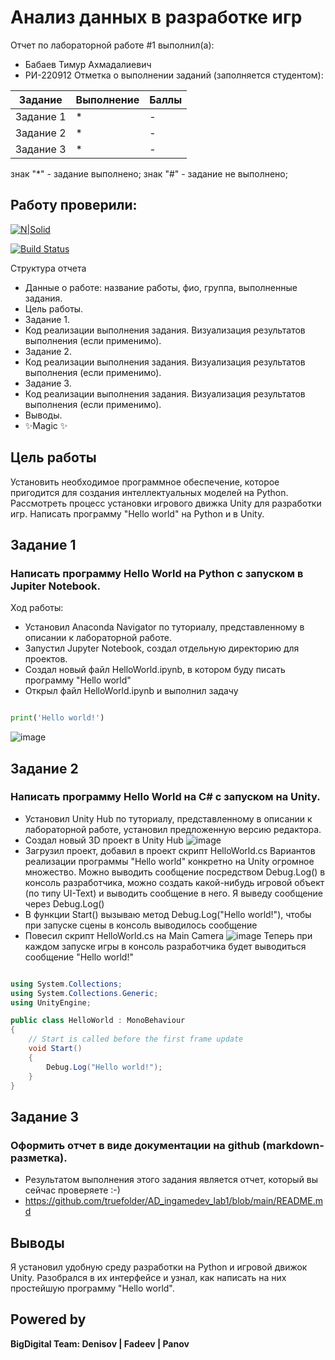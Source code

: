 # Анализ данных в разработке игр
Отчет по лабораторной работе #1 выполнил(а):
- Бабаев Тимур Ахмадалиевич
- РИ-220912
Отметка о выполнении заданий (заполняется студентом):

| Задание | Выполнение | Баллы |
| ------ | ------ | ------ |
| Задание 1 | * | - |
| Задание 2 | * | - |
| Задание 3 | * | - |

знак "*" - задание выполнено; знак "#" - задание не выполнено;

Работу проверили:
-

[![N|Solid](https://cldup.com/dTxpPi9lDf.thumb.png)](https://nodesource.com/products/nsolid)

[![Build Status](https://travis-ci.org/joemccann/dillinger.svg?branch=master)](https://travis-ci.org/joemccann/dillinger)

Структура отчета

- Данные о работе: название работы, фио, группа, выполненные задания.
- Цель работы.
- Задание 1.
- Код реализации выполнения задания. Визуализация результатов выполнения (если применимо).
- Задание 2.
- Код реализации выполнения задания. Визуализация результатов выполнения (если применимо).
- Задание 3.
- Код реализации выполнения задания. Визуализация результатов выполнения (если применимо).
- Выводы.
- ✨Magic ✨

## Цель работы
Установить необходимое программное обеспечение, которое пригодится для создания интеллектуальных моделей на Python. Рассмотреть процесс установки игрового движка Unity для разработки игр. Написать программу "Hello world" на Python и в Unity.

## Задание 1
### Написать программу Hello World на Python с запуском в Jupiter Notebook.
Ход работы:
- Установил Anaconda Navigator по туториалу, представленному в описании к лабораторной работе.
- Запустил Jupyter Notebook, создал отдельную директорию для проектов.
- Создал новый файл HelloWorld.ipynb, в котором буду писать программу "Hello world"
- Открыл файл HelloWorld.ipynb и выполнил задачу

```py

print('Hello world!')

```
![image](https://github.com/truefolder/AD_ingamedev_lab1/assets/89926388/f130de24-3b05-495f-acc1-1b1a3b84fe49)


## Задание 2
### Написать программу Hello World на C# с запуском на Unity. 
- Установил Unity Hub по туториалу, представленному в описании к лабораторной работе, установил предложенную версию редактора.
- Создал новый 3D проект в Unity Hub
  ![image](https://github.com/truefolder/AD_ingamedev_lab1/assets/89926388/346655dc-8c71-455d-a679-aa1c92a722b7)
- Загрузил проект, добавил в проект скрипт HelloWorld.cs
Вариантов реализации программы "Hello world" конкретно на Unity огромное множество. Можно выводить сообщение посредством Debug.Log() в консоль разработчика, можно создать какой-нибудь игровой объект (по типу UI-Text) и выводить сообщение в него. Я выведу сообщение через Debug.Log()
- В функции Start() вызываю метод Debug.Log("Hello world!"), чтобы при запуске сцены в консоль выводилось сообщение
- Повесил скрипт HelloWorld.cs на Main Camera
  ![image](https://github.com/truefolder/AD_ingamedev_lab1/assets/89926388/ee52f017-0a53-4efd-8584-aa66433d8ebe)
Теперь при каждом запуске игры в консоль разработчика будет выводиться сообщение "Hello world!"
```csharp

using System.Collections;
using System.Collections.Generic;
using UnityEngine;

public class HelloWorld : MonoBehaviour
{
    // Start is called before the first frame update
    void Start()
    {
        Debug.Log("Hello world!");
    }
}

```

## Задание 3
### Оформить отчет в виде документации на github (markdown-разметка).

- Результатом выполнения этого задания является отчет, который вы сейчас проверяете :-)
- https://github.com/truefolder/AD_ingamedev_lab1/blob/main/README.md

## Выводы

Я установил удобную среду разработки на Python и игровой движок Unity. Разобрался в их интерфейсе и узнал, как написать на них простейшую программу "Hello world".

## Powered by

**BigDigital Team: Denisov | Fadeev | Panov**
